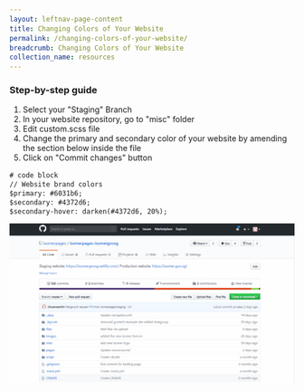 ```yaml
---
layout: leftnav-page-content
title: Changing Colors of Your Website
permalink: /changing-colors-of-your-website/
breadcrumb: Changing Colors of Your Website
collection_name: resources
---
```


### **Step-by-step guide**
1. Select your "Staging" Branch
2. In your website repository, go to "misc" folder
3. Edit custom.scss file
4. Change the primary and secondary color of your website by amending the section below inside the file
5. Click on "Commit changes" button

```
# code block
// Website brand colors
$primary: #6031b6;
$secondary: #4372d6;
$secondary-hover: darken(#4372d6, 20%);
```

![How to Change the Colors for Your Website](/images/resources/website-color-change.gif)


